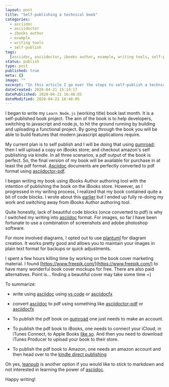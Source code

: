 ```yaml
---
layout: post
title: "Self-publishing a technical book"
categories:
  - asciidoc
  - asciidoctor
  - ibooks author
  - example
  - writing tools
  - self-publish
tags:
  [asciidoc, asciidoctor, ibooks author, example, writing tools, self-publish]
status: publish
type: post
published: true
meta: {}
image: ""
excerpt: "In this article I go over the steps to self-publish a technical book."
dateCreated: 2020-04-21 15:14:17
datePublished: 2020-04-21 16:48:05
dateModified: 2020-04-21 16:48:05
---
```


I began to write my `Learn Node.js` (working title) book last month. It is a self-published book project. The aim of the book is to help developers, switching to javascript and node.js, to hit the ground running by building and uploading a functional project. By going through the book you will be able to build features that modern javascript applications require.

My current plan is to self publish and I will be doing that using [gumroad]; then I will upload a copy on iBooks store; and checkout amazon's self publishing via kindle. In all three scenarios, a pdf output of the book is perfect. So, the final version of my book will be available for purchase in at least the pdf format. [Asciidoc] documents are perfectly converted to pdf format using [asciidoctor-pdf].

I began writing my book using iBooks Author authoring tool with the intention of publishing the book on the iBooks store. However, as I progressed in my writing process, I realized that my book contained quite a bit of code blocks. I wrote about this [earlier](./asciidoc-vs-ibooks-author) but I ended up fully re-doing my work and switching away from iBooks Author authoring tool.

Quite honestly, lack of beautiful code blocks (once converted to pdf) is why I switched my writing into [asciidoc] format. For images, so far I have been fortunate to use a combination of screenshots and adobe photoshop software.

For more involved diagrams, I opted out to use [plantuml] for diagram creation. It works pretty good and allows you to maintain your images in plain text format for backups or quick adjustments.

I spent a few hours killing time by working on the book cover marketing material. I found [https://www.freepik.com/](https://www.freepik.com/) to have many wonderful book cover mockups for free. There are also paid alternatives. Point is... finding a beautiful cover may take some time =)

To summarize:

- write using [asciidoc] using [vs code] or [asciidocfx]

- convert [asciidoc] to pdf using something like [asciidoctor-pdf] or [asciidocfx]

- To publish the pdf book on [gumroad] one just needs to make an account.

- To publish the pdf book to iBooks, one needs to connect your iCloud, in iTunes Connect, to Apple Books [like so](https://support.apple.com/en-us/HT201183). And then you need to download iTunes Producer to upload your book to their store.

- To publish the pdf book to Amazon, one needs an amazon account and then head over to the [kindle direct publishing](https://kdp.amazon.com/en_US)

Oh yes, [leanpub] is another option if you would like to stick to markdown and not interested in learning the power of [asciidoc].

Happy writing!

[asciidoc]: https://asciidoctor.org/docs/asciidoc-syntax-quick-reference/
[asciidocfx]: https://www.asciidocfx.com/
[vs code]: https://code.visualstudio.com/
[plantuml]: http://plantuml.com/
[asciidoctor-pdf]: https://asciidoctor.org/docs/asciidoctor-pdf/
[gumroad]: https://gumroad.com/
[leanpub]: https://leanpub.com/
